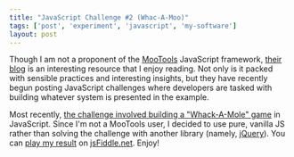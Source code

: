 ```yaml
---
title: "JavaScript Challenge #2 (Whac-A-Moo)"
tags: ['post', 'experiment', 'javascript', 'my-software']
layout: post
---
```


Though I am not a proponent of the [MooTools](https://mootools.net)
JavaScript framework, [their blog](https://mootools.net/blog/) is an
interesting resource that I enjoy reading. Not only is it packed with
sensible practices and interesting insights, but they have recently
begun posting JavaScript challenges where developers are tasked with
building whatever system is presented in the example.

Most recently, [the challenge involved building a "Whack-A-Mole"
game](https://mootools.net/blog/2012/08/01/javascript-challenge-2/) in
JavaScript. Since I'm not a MooTools user, I decided to use pure,
vanilla JS rather than solving the challenge with another library
(namely, [jQuery](https://jquery.com/)). You can [play my
result](https://jsfiddle.net/haliphax/q6r3T/) on
[jsFiddle.net](https://jsfiddle.net). Enjoy!
